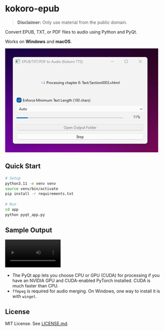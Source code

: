 # kokoro-epub

> **Disclaimer:** Only use material from the public domain.

Convert EPUB, TXT, or PDF files to audio using Python and PyQt.

Works on **Windows** and **macOS**.

![Screenshot](assets/20250720-screen.png)

## Quick Start

```bash
# Setup
python3.11 -m venv venv
source venv/bin/activate
pip install -r requirements.txt

# Run
cd app
python pyqt_app.py
```

## Sample Output

<video src='https://github.com/user-attachments/assets/cd229d05-e59a-4e91-becf-4b3de1859607
' width=180></video>

- The PyQt app lets you choose CPU or GPU (CUDA) for processing if you have an NVIDIA GPU and CUDA-enabled PyTorch installed. CUDA is much faster than CPU.
- `ffmpeg` is required for audio merging. On Windows, one way to install it is with `winget`.

## License

MIT License. See [LICENSE.md](./LICENSE.md).
